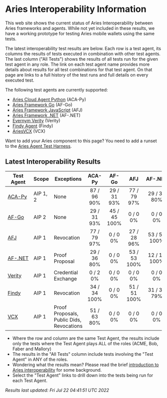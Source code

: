 # Aries Interoperability Information


This web site shows the current status of Aries Interoperability between Aries frameworks and agents. While
not yet included in these results, we have a working prototype for testing Aries mobile wallets using the
same tests.

The latest interoperability test results are below. Each row is a test agent, its columns
the results of tests executed in combination with other test agents.
The last column ("All Tests") shows the results of all tests run for the given test agent in any role. The link on each test
agent name provides more details about results for all test combinations for that test agent. On
that page are links to a full history of the test runs and full details on every executed test. 

The following test agents are currently supported:

- [Aries Cloud Agent Python](https://github.com/hyperledger/aries-cloudagent-python) (ACA-Py)
- [Aries Framework Go](https://github.com/hyperledger/aries-framework-go) (AF-Go)
- [Aries Framework JavaScript](https://github.com/hyperledger/aries-framework-javascript) (AFJ)
- [Aries Framework .NET](https://github.com/hyperledger/aries-framework-dotnet) (AF-.NET)
- [Evernym Verity](https://github.com/evernym/verity) (Verity)
- [Findy Agent](https://github.com/findy-network/findy-agent) (Findy)
- [AriesVCX](https://github.com/hyperledger/aries-vcx) (VCX)

Want to add your Aries component to this page? You need to add a runset to the
[Aries Agent Test Harness](https://github.com/hyperledger/aries-agent-test-harness).

## Latest Interoperability Results

| Test Agent | Scope | Exceptions | ACA-Py | AF-Go | AFJ | AF-.NET | Verity | Findy | VCX | **All Tests** |
| ----- | ----- | ----- | :----: | :----: | :----: | :----: | :----: | :----: | :----: | :----: |
| [ACA-Py](acapy.md)| AIP 1, 2 | None | 87 / 96<br>90% | 29 / 31<br>93% | 77 / 79<br>97% | 29 / 36<br>80% | 0 / 2<br>0% | 34 / 34<br>100% | 51 / 63<br>80% | **295 / 329<br>89%** |
| [AF-Go](afgo.md)| AIP 2 | None | 29 / 31<br>93% | 45 / 45<br>100% | 0 / 0<br>0% | 0 / 0<br>0% | 0 / 0<br>0% | 0 / 0<br>0% | 0 / 0<br>0% | **74 / 76<br>97%** |
| [AFJ](javascript.md)| AIP 1 | Revocation | 77 / 79<br>97% | 0 / 0<br>0% | 27 / 28<br>96% | 53 / 53<br>100% | 0 / 0<br>0% | 51 / 51<br>100% | 0 / 0<br>0% | **179 / 182<br>98%** |
| [AF-.NET](dotnet.md)| AIP 1 | Proof Proposal | 29 / 36<br>80% | 0 / 0<br>0% | 53 / 53<br>100% | 12 / 12<br>100% | 0 / 0<br>0% | 31 / 39<br>79% | 0 / 0<br>0% | **96 / 111<br>86%** |
| [Verity](verity.md)| AIP 1 | Credential Exchange | 0 / 2<br>0% | 0 / 0<br>0% | 0 / 0<br>0% | 0 / 0<br>0% | 0 / 0<br>0% | 0 / 0<br>0% | 0 / 0<br>0% | **0 / 2<br>0%** |
| [Findy](findy.md)| AIP 1 | Revocation | 34 / 34<br>100% | 0 / 0<br>0% | 51 / 51<br>100% | 31 / 39<br>79% | 0 / 0<br>0% | 17 / 17<br>100% | 0 / 0<br>0% | **116 / 124<br>93%** |
| [VCX](aries-vcx.md)| AIP 1 | Proof Proposals, Public Dids, Revocations | 51 / 63<br>80% | 0 / 0<br>0% | 0 / 0<br>0% | 0 / 0<br>0% | 0 / 0<br>0% | 0 / 0<br>0% | 20 / 20<br>100% | **71 / 83<br>85%** |

- Where the row and column are the same Test Agent, the results include only the tests where the Test Agent plays ALL of the roles (ACME, Bob, Faber and Mallory)
- The results in the "All Tests" column include tests involving the "Test Agent" in ANY of the roles.
- Wondering what the results mean? Please read the brief [introduction to Aries interoperability](aries-interop-intro.md) for some background.
- Select the "Test Agent" links to drill down into the tests being run for each Test Agent.


*Results last updated: Fri Jul 22 04:41:51 UTC 2022*

